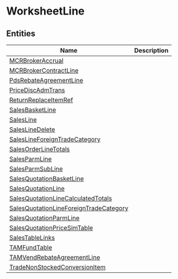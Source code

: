 
# WorksheetLine


## Entities

|Name|Description|
|---|---|
|[MCRBrokerAccrual](MCRBrokerAccrual.cdm.json)||
|[MCRBrokerContractLine](MCRBrokerContractLine.cdm.json)||
|[PdsRebateAgreementLine](PdsRebateAgreementLine.cdm.json)||
|[PriceDiscAdmTrans](PriceDiscAdmTrans.cdm.json)||
|[ReturnReplaceItemRef](ReturnReplaceItemRef.cdm.json)||
|[SalesBasketLine](SalesBasketLine.cdm.json)||
|[SalesLine](SalesLine.cdm.json)||
|[SalesLineDelete](SalesLineDelete.cdm.json)||
|[SalesLineForeignTradeCategory](SalesLineForeignTradeCategory.cdm.json)||
|[SalesOrderLineTotals](SalesOrderLineTotals.cdm.json)||
|[SalesParmLine](SalesParmLine.cdm.json)||
|[SalesParmSubLine](SalesParmSubLine.cdm.json)||
|[SalesQuotationBasketLine](SalesQuotationBasketLine.cdm.json)||
|[SalesQuotationLine](SalesQuotationLine.cdm.json)||
|[SalesQuotationLineCalculatedTotals](SalesQuotationLineCalculatedTotals.cdm.json)||
|[SalesQuotationLineForeignTradeCategory](SalesQuotationLineForeignTradeCategory.cdm.json)||
|[SalesQuotationParmLine](SalesQuotationParmLine.cdm.json)||
|[SalesQuotationPriceSimTable](SalesQuotationPriceSimTable.cdm.json)||
|[SalesTableLinks](SalesTableLinks.cdm.json)||
|[TAMFundTable](TAMFundTable.cdm.json)||
|[TAMVendRebateAgreementLine](TAMVendRebateAgreementLine.cdm.json)||
|[TradeNonStockedConversionItem](TradeNonStockedConversionItem.cdm.json)||
